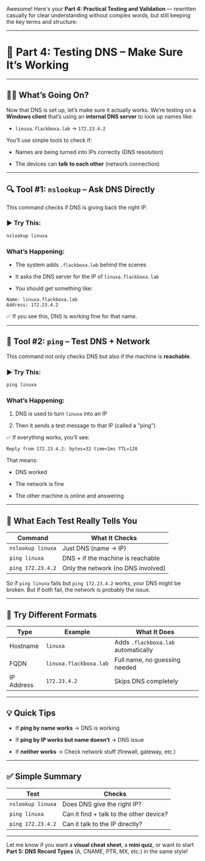 Awesome! Here's your **Part 4: Practical Testing and Validation** — rewritten casually for clear understanding without complex words, but still keeping the key terms and structure:

---

# 🧪 Part 4: Testing DNS – Make Sure It’s Working

---

## 🧑‍🔬 What’s Going On?

Now that DNS is set up, let’s make sure it actually works. We’re testing on a **Windows client** that’s using an **internal DNS server** to look up names like:

- `linuxa.flackboxa.lab` → `172.23.4.2`
    

You’ll use simple tools to check if:

- Names are being turned into IPs correctly (DNS resolution)
    
- The devices can **talk to each other** (network connection)
    

---

## 🔍 Tool #1: `nslookup` – Ask DNS Directly

This command checks if DNS is giving back the right IP.

### ▶️ Try This:

```cmd
nslookup linuxa
```

### What’s Happening:

- The system adds `.flackboxa.lab` behind the scenes
    
- It asks the DNS server for the IP of `linuxa.flackboxa.lab`
    
- You should get something like:
    

```
Name: linuxa.flackboxa.lab
Address: 172.23.4.2
```

✅ If you see this, DNS is working fine for that name.

---

## 🧰 Tool #2: `ping` – Test DNS + Network

This command not only checks DNS but also if the machine is **reachable**.

### ▶️ Try This:

```cmd
ping linuxa
```

### What’s Happening:

1. DNS is used to turn `linuxa` into an IP
    
2. Then it sends a test message to that IP (called a "ping")
    

✅ If everything works, you’ll see:

```
Reply from 172.23.4.2: bytes=32 time<1ms TTL=128
```

That means:

- DNS worked
    
- The network is fine
    
- The other machine is online and answering
    

---

## 🧠 What Each Test Really Tells You

|Command|What It Checks|
|---|---|
|`nslookup linuxa`|Just DNS (name → IP)|
|`ping linuxa`|DNS + if the machine is reachable|
|`ping 172.23.4.2`|Only the network (no DNS involved)|

So if `ping linuxa` fails but `ping 172.23.4.2` works, your DNS might be broken. But if both fail, the network is probably the issue.

---

## 🧪 Try Different Formats

|Type|Example|What It Does|
|---|---|---|
|Hostname|`linuxa`|Adds `.flackboxa.lab` automatically|
|FQDN|`linuxa.flackboxa.lab`|Full name, no guessing needed|
|IP Address|`172.23.4.2`|Skips DNS completely|

---

## 💡 Quick Tips

- If **ping by name works** → DNS is working
    
- If **ping by IP works but name doesn’t** → DNS issue
    
- If **neither works** → Check network stuff (firewall, gateway, etc.)
    

---

## ✅ Simple Summary

|Test|Checks|
|---|---|
|`nslookup linuxa`|Does DNS give the right IP?|
|`ping linuxa`|Can it find + talk to the other device?|
|`ping 172.23.4.2`|Can it talk to the IP directly?|

---

Let me know if you want a **visual cheat sheet**, a **mini quiz**, or want to start **Part 5: DNS Record Types** (A, CNAME, PTR, MX, etc.) in the same style!